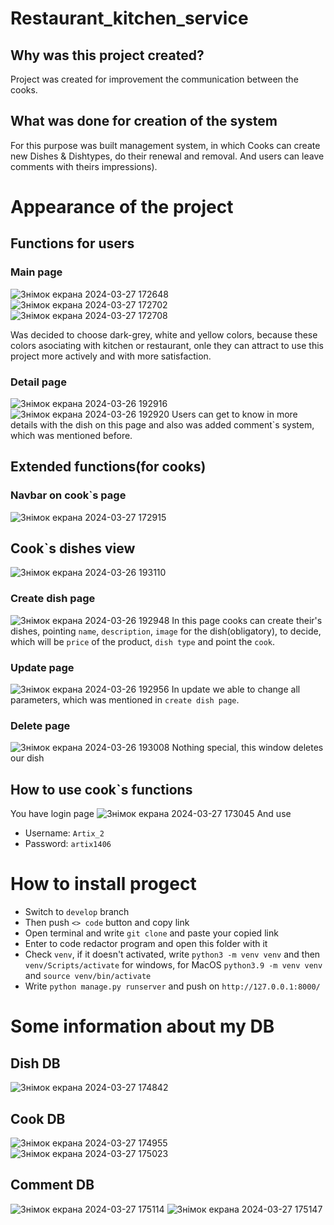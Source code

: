 ﻿# Restaurant_kitchen_service
## Why was this project created?
Project was created for improvement the communication between the cooks.
## What was done for creation of the system
For this purpose was built management system, in which Cooks can create new Dishes & Dishtypes, do their renewal and removal. And users can leave comments with theirs impressions).
# Appearance of the project
## Functions for users
### Main page
![Знімок екрана 2024-03-27 172648](https://github.com/Artem-user-19/kitchen_service/assets/109797006/0781dad8-3142-4fad-bb06-021947b49255)
![Знімок екрана 2024-03-27 172702](https://github.com/Artem-user-19/kitchen_service/assets/109797006/58bb78e1-9fae-41fc-9ee3-2b6370304619)
![Знімок екрана 2024-03-27 172708](https://github.com/Artem-user-19/kitchen_service/assets/109797006/80495e6b-9a72-4a8a-b08d-c0d5a27d5fd4)

Was decided to choose dark-grey, white and yellow colors, because these colors asociating with kitchen or restaurant, onle they can attract to use this project more actively and with more satisfaction.
### Detail page
![Знімок екрана 2024-03-26 192916](https://github.com/Artem-user-19/kitchen_service/assets/109797006/51122bd7-ac09-4efa-85c4-cfa2b5daaf05)
![Знімок екрана 2024-03-26 192920](https://github.com/Artem-user-19/kitchen_service/assets/109797006/d36369dd-b75a-44f5-b8b5-1cf619f35817)
Users can get to know in more details with the dish on this page and also was added comment`s system, which was mentioned before.
## Extended functions(for cooks)
### Navbar on cook`s page
![Знімок екрана 2024-03-27 172915](https://github.com/Artem-user-19/kitchen_service/assets/109797006/ba7f0794-3ca3-4cde-9427-51e4313dcfaa)

## Cook`s dishes view
![Знімок екрана 2024-03-26 193110](https://github.com/Artem-user-19/kitchen_service/assets/109797006/53520b11-118b-49b2-9396-632fc2f61396)

### Create dish page
![Знімок екрана 2024-03-26 192948](https://github.com/Artem-user-19/kitchen_service/assets/109797006/ce8c9e12-1ff4-4753-a24f-a76da67c65e8)
In this page cooks can create their's dishes, pointing `name`, `description`, `image` for the dish(obligatory), to decide, which will be `price` of the product, `dish type` and point the `cook`.
### Update page
![Знімок екрана 2024-03-26 192956](https://github.com/Artem-user-19/kitchen_service/assets/109797006/fbdb0b7e-d782-43c1-9577-6ef5a6b272dc)
In update we able to change all parameters, which was mentioned in `create dish page`.
### Delete page
![Знімок екрана 2024-03-26 193008](https://github.com/Artem-user-19/kitchen_service/assets/109797006/f0b336d8-2f81-4793-a2a7-ed8704d4bed9)
Nothing special, this window deletes our dish
## How to use cook`s functions
You have login page
![Знімок екрана 2024-03-27 173045](https://github.com/Artem-user-19/kitchen_service/assets/109797006/ded3c0e1-f1d1-4878-93b7-ce126bf48734)
And use
- Username: `Artix_2`
- Password: `artix1406`
# How to install progect
- Switch to `develop` branch
- Then push `<> code` button and copy link
- Open terminal and write `git clone` and paste your copied link
- Enter to code redactor program and open this folder with it
- Check `venv`, if it doesn't activated, write `python3 -m venv venv` and then `venv/Scripts/activate` for windows, for MacOS `python3.9 -m venv venv` and `source venv/bin/activate`
- Write `python manage.py runserver` and push on `http://127.0.0.1:8000/`
# Some information about my DB
## Dish DB
![Знімок екрана 2024-03-27 174842](https://github.com/Artem-user-19/kitchen_service/assets/109797006/dc58e60c-5441-42d6-855c-9821fb762bf5)
## Cook DB
![Знімок екрана 2024-03-27 174955](https://github.com/Artem-user-19/kitchen_service/assets/109797006/bf7547f1-fbce-4560-b061-fb639bb69a20)
![Знімок екрана 2024-03-27 175023](https://github.com/Artem-user-19/kitchen_service/assets/109797006/0ad2603a-1266-415c-94f9-e12dfd304cc7)
## Comment DB
![Знімок екрана 2024-03-27 175114](https://github.com/Artem-user-19/kitchen_service/assets/109797006/ffbb4569-25b2-4488-8a06-780cdcc5c468)
![Знімок екрана 2024-03-27 175147](https://github.com/Artem-user-19/kitchen_service/assets/109797006/fd1c580c-4e62-42a7-9d5f-9df1adb27acb)
